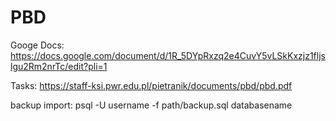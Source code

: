 # PBD
Googe Docs: https://docs.google.com/document/d/1R_5DYpRxzq2e4CuvY5vLSkKxzjz1fljslgu2Rm2nrTc/edit?pli=1

Tasks: https://staff-ksi.pwr.edu.pl/pietranik/documents/pbd/pbd.pdf

backup import: psql -U username -f path/backup.sql databasename 
